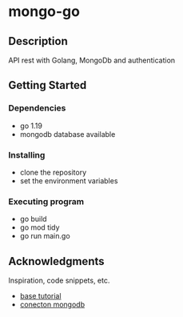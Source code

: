 # mongo-go

## Description

API rest with Golang, MongoDb and authentication

## Getting Started

### Dependencies

* go 1.19
* mongodb database available

### Installing

* clone the repository
* set the environment variables

### Executing program

* go build
* go mod tidy
* go run main.go


## Acknowledgments

Inspiration, code snippets, etc.
* [base tutorial](https://dev.to/joojodontoh/build-user-authentication-in-golang-with-jwt-and-mongodb-2igd)
* [conecton mongodb](https://www.mongodb.com/docs/drivers/go/current/fundamentals/connection/)
